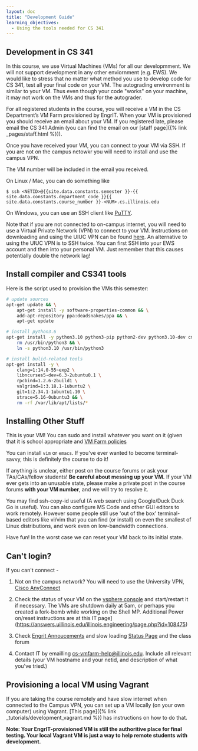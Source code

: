 ```yaml
---
layout: doc
title: "Development Guide"
learning_objectives:
  - Using the tools needed for CS 341
---
```


## Development in CS 341
In this course, we use Virtual Machines (VMs) for all our developmment. We will not support development in any other enviornment (e.g. EWS). We would like to stress that no matter what method you use to develop code for CS 341, test all your final code on your VM. The autograding environment is similar to your VM. Thus even though your code "works" on your machine, it may not work on the VMs and thus for the autograder.

For all registered students in the course, you will receive a VM in the CS Department’s VM Farm provisioned by EngrIT. When your VM is provisioned you should receive an email about your VM. If you registered late, please email the CS 341 Admin (you can find the email on our [staff page]({% link _pages/staff.html %})).

Once you have received your VM, you can connect to your VM via SSH. 
If you are not on the campus netowkr you will need to install and use the campus VPN.

The VM number will be included in the email you received.

On Linux / Mac, you can do something like
```console
$ ssh <NETID>@{{site.data.constants.semester }}-{{ site.data.constants.department_code }}{{ site.data.constants.course_number }}-<NUM>.cs.illinois.edu
```

On Windows, you can use an SSH client like [PuTTY](https://www.putty.org/).

Note that if you are not connected to on-campus internet, you will need to use a Virtual Private Network (VPN) to connect to your VM. Instructions on downloading and using the UIUC VPN can be found [here](https://answers.uillinois.edu/illinois/98773). An alternative to using the UIUC VPN is to SSH twice. You can first SSH into your EWS account and then into your personal VM. Just remember that this causes potentially double the network lag!

## Install compiler and CS341 tools

Here is the script used to provision the VMs this semester:

```sh
# update sources
apt-get update && \
	apt-get install -y software-properties-common && \
	add-apt-repository ppa:deadsnakes/ppa && \
	apt-get update

# install python3.6
apt-get install -y python3.10 python3-pip python2-dev python3.10-dev cmake iproute2 && \
	rm /usr/bin/python3 && \
	ln -s python3.10 /usr/bin/python3

# install bulid-related tools
apt-get install -y \
	clang=1:14.0-55~exp2 \
	libncurses5-dev=6.3-2ubuntu0.1 \
	rpcbind=1.2.6-2build1 \
	valgrind=1:3.18.1-1ubuntu2 \
	git=1:2.34.1-1ubuntu1.10 \
	strace=5.16-0ubuntu3 && \
	rm -rf /var/lib/apt/lists/*
```

## Installing Other Stuff

This is your VM! You can sudo and install whatever you want on it (given that it is school appropriate and [VM Farm policies](https://answers.uillinois.edu/illinois.engineering/page.php?id=104597)

You can install `vim` or `emacs`. If you've ever wanted to become terminal-savvy, this is definitely the course to do it!

If anything is unclear, either post on the course forums or ask your TAs/CAs/fellow students! **Be careful about messing up your VM.** If your VM ever gets into an unusable state, please make a private post in the course forums **with your VM number**, and we will try to resolve it.


You may find ssh-copy-id useful (A web search using Google/Duck Duck Go is useful). You can also configure MS Code and other GUI editors to work remotely. However some people still use 'out of the box' terminal-based editors like vi/vim that you can find (or install) on even the smallest of Linux distributions, and work even on low-bandwidth connections.

Have fun! In the worst case we can reset your VM back to its initial state.

## Can't login?

If you can't connect -

1. Not on the campus network? You will need to use the University VPN, [Cisco AnyConnect](https://answers.uillinois.edu/illinois/page.php?id=47507)

2. Check the status of your VM on the [vsphere console](https://vc.cs.illinois.edu/) and start/restart it if necessary. The VMs are shutdown daily at 5am, or perhaps you created a fork-bomb while working on the Shell MP. Additional Power on/reset instructions are at this IT page](https://answers.uillinois.edu/illinois.engineering/page.php?id=108475)

3. Check [Engrit Annoucements](https://status.engineering.illinois.edu/announcements.asp) and slow loading [Status Page](https://status.engineering.illinois.edu/) and the class forum

4. Contact IT by emailling [cs-vmfarm-help@illinois.edu](mail:cs-vmfarm-help@illinois.edu). Include all relevant details (your VM hostname and your netid, and description of what you've tried.)


## Provisioning a local VM using Vagrant

If you are taking the course remotely and have slow internet when connected to the Campus VPN, you can set up a VM locally (on your own computer) using Vagrant. [This page]({% link _tutorials/development_vagrant.md %}) has instructions on how to do that.

**Note: Your EngrIT-provisioned VM is still the authoritive place for final testing. Your local Vagrant VM is just a way to help remote students with development.**
